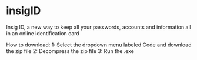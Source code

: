 # insigID
Insig ID, a new way to keep all your passwords, accounts and information all in an online identification card

How to download:
1: Select the dropdown menu labeled Code and download the zip file
2: Decompress the zip file
3: Run the .exe
